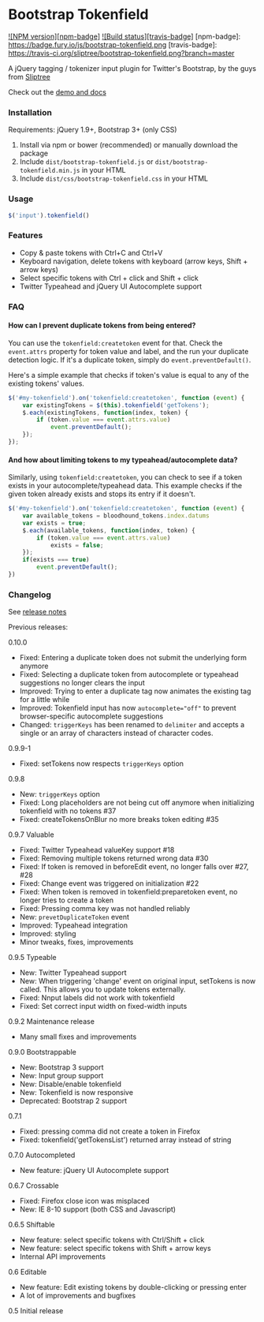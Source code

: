 Bootstrap Tokenfield
====================
[![NPM version][npm-badge]](http://badge.fury.io/js/bootstrap-tokenfield)
[![Build status][travis-badge]](https://travis-ci.org/sliptree/bootstrap-tokenfield)
[npm-badge]: https://badge.fury.io/js/bootstrap-tokenfield.png
[travis-badge]: https://travis-ci.org/sliptree/bootstrap-tokenfield.png?branch=master

A jQuery tagging / tokenizer input plugin for Twitter's Bootstrap, by the guys from [Sliptree](https://sliptree.com)

Check out the [demo and docs](http://sliptree.github.io/bootstrap-tokenfield/)

### Installation

Requirements: jQuery 1.9+, Bootstrap 3+ (only CSS)

1. Install via npm or bower (recommended) or manually download the package
2. Include `dist/bootstrap-tokenfield.js` or `dist/bootstrap-tokenfield.min.js` in your HTML
3. Include `dist/css/bootstrap-tokenfield.css` in your HTML

### Usage

```js	
$('input').tokenfield()
```

### Features

* Copy & paste tokens with Ctrl+C and Ctrl+V
* Keyboard navigation, delete tokens with keyboard (arrow keys, Shift + arrow keys)
* Select specific tokens with Ctrl + click and Shift + click
* Twitter Typeahead and jQuery UI Autocomplete support

### FAQ

#### How can I prevent duplicate tokens from being entered?

You can use the `tokenfield:createtoken` event for that. Check the `event.attrs` property for token value and label,
and the run your duplicate detection logic. If it's a duplicate token, simply do `event.preventDefault()`.

Here's a simple example that checks if token's value is equal to any of the existing tokens' values.

```js
$('#my-tokenfield').on('tokenfield:createtoken', function (event) {
	var existingTokens = $(this).tokenfield('getTokens');
	$.each(existingTokens, function(index, token) {
		if (token.value === event.attrs.value)
			event.preventDefault();
	});
});
```

#### And how about limiting tokens to my typeahead/autocomplete data?

Similarly, using `tokenfield:createtoken`, you can check to see if a token exists in your autocomplete/typeahead
data. This example checks if the given token already exists and stops its entry if it doesn't.

```js
$('#my-tokenfield').on('tokenfield:createtoken', function (event) {
	var available_tokens = bloodhound_tokens.index.datums
	var exists = true;
	$.each(available_tokens, function(index, token) {
		if (token.value === event.attrs.value)
			exists = false;
	});
	if(exists === true)
		event.preventDefault();
})
```



### Changelog

See [release notes](https://github.com/sliptree/bootstrap-tokenfield/releases)

Previous releases:

0.10.0

* Fixed: Entering a duplicate token does not submit the underlying form anymore
* Fixed: Selecting a duplicate token from autocomplete or typeahead suggestions no longer clears the input
* Improved: Trying to enter a duplicate tag now animates the existing tag for a little while
* Improved: Tokenfield input has now `autocomplete="off"` to prevent browser-specific autocomplete suggestions
* Changed: `triggerKeys` has been renamed to `delimiter` and accepts a single or an array of characters instead of character codes.

0.9.9-1

* Fixed: setTokens now respects `triggerKeys` option

0.9.8 

* New: `triggerKeys` option
* Fixed: Long placeholders are not being cut off anymore when initializing tokenfield with no tokens #37
* Fixed: createTokensOnBlur no more breaks token editing #35

0.9.7 Valuable

* Fixed: Twitter Typeahead valueKey support #18
* Fixed: Removing multiple tokens returned wrong data #30
* Fixed: If token is removed in beforeEdit event, no longer falls over #27, #28
* Fixed: Change event was triggered on initialization #22
* Fixed: When token is removed in tokenfield:preparetoken event, no longer tries to create a token
* Fixed: Pressing comma key was not handled reliably
* New: `prevetDuplicateToken` event
* Improved: Typeahead integration
* Improved: styling
* Minor tweaks, fixes, improvements 

0.9.5 Typeable

* New: Twitter Typeahead support
* New: When triggering 'change' event on original input, setTokens is now called. This allows you to update tokens externally.
* Fixed: Nnput labels did not work with tokenfield
* Fixed: Set correct input width on fixed-width inputs

0.9.2 Maintenance release

* Many small fixes and improvements

0.9.0 Bootstrappable

* New: Bootstrap 3 support
* New: Input group support
* New: Disable/enable tokenfield
* New: Tokenfield is now responsive
* Deprecated: Bootstrap 2 support

0.7.1 

* Fixed: pressing comma did not create a token in Firefox
* Fixed: tokenfield('getTokensList') returned array instead of string

0.7.0 Autocompleted

* New feature: jQuery UI Autocomplete support

0.6.7 Crossable

* Fixed: Firefox close icon was misplaced
* New: IE 8-10 support (both CSS and Javascript)

0.6.5 Shiftable

* New feature: select specific tokens with Ctrl/Shift + click
* New feature: select specific tokens with Shift + arrow keys
* Internal API improvements

0.6 Editable

* New feature: Edit existing tokens by double-clicking or pressing enter
* A lot of improvements and bugfixes

0.5 Initial release

